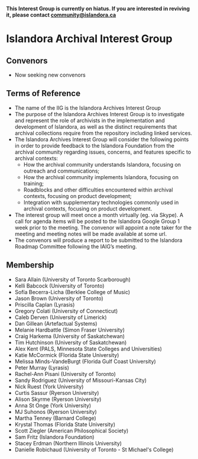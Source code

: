 **This Interest Group is currently on hiatus. If you are interested in reviving it, please contact community@islandora.ca**

# Islandora Archival Interest Group

## Convenors

* Now seeking new convenors

## Terms of Reference

* The name of the IIG is the Islandora Archives Interest Group
* The purpose of the Islandora Archives Interest Group is to investigate and represent the role of archivists in the implementation and development of Islandora, as well as the distinct requirements that archival collections require from the repository including linked services.
* The Islandora Archives Interest Group will consider the following points in order to provide feedback to the Islandora Foundation from the archival community regarding issues, concerns, and features specific to archival contexts:
  * How the archival community understands Islandora, focusing on outreach and communications;
  * How the archival community implements Islandora, focusing on training;
  * Roadblocks and other difficulties encountered within archival contexts, focusing on product development;
  * Integration with supplementary technologies commonly used in archival contexts, focusing on product development.
* The interest group will meet once a month virtually (eg. via Skype). A call for agenda items will be posted to the Islandora Google Group 1 week prior to the meeting. The convenor will appoint a note taker for the meeting and meeting notes will be made available at some url.
* The convenors will produce a report to be submitted to the Islandora Roadmap Committee following the IAIG’s meeting.

## Membership

* Sara Allain (University of Toronto Scarborough)
* Kelli Babcock (University of Toronto)
* Sofía Becerra-Licha (Berklee College of Music)
* Jason Brown (University of Toronto)
* Priscilla Caplan (Lyrasis)
* Gregory Colati (University of Connecticut)
* Caleb Derven (University of Limerick)
* Dan Gillean (Artefactual Systems)
* Melanie Hardbattle (Simon Fraser University)
* Craig Harkema (University of Saskatchewan)
* Tim Hutchinson (University of Saskatchewan)
* Alex Kent (PALS, Minnesota State Colleges and Universities)
* Katie McCormick (Florida State University)
* Melissa Minds-VandeBurgt (Florida Gulf Coast University)
* Peter Murray (Lyrasis)
* Rachel-Ann Pisani (University of Toronto)
* Sandy Rodriguez (University of Missouri-Kansas City)
* Nick Ruest (York University)
* Curtis Sassur (Ryerson University)
* Alison Skyrme (Ryerson University)
* Anna St Onge (York University)
* MJ Suhonos (Ryerson University)
* Martha Tenney (Barnard College)
* Krystal Thomas (Florida State University)
* Scott Ziegler (American Philosophical Society)
* Sam Fritz (Islandora Foundation)
* Stacey Erdman (Northern Illinois University)
* Danielle Robichaud (University of Toronto - St Michael's College)
